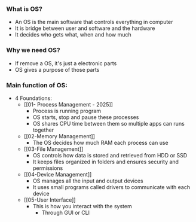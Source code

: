 ### What is OS?

* An OS is the main software that controls everything in computer
* It is  bridge between user and software and the hardware
* It decides who gets what, when and how much

### Why we need OS?

* If remove a OS, it's just a electronic parts
* OS gives a purpose of those parts

### Main function of OS:
* 4 Foundations:
	* [[01- Process Management - 2025]]
		* Process is running program
		* OS starts, stop and pause these processes
		* OS shares CPU time between them so multiple apps can runs together
	*  [[02-Memory Management]]
		* The OS decides how much RAM each process can use
	* [[03-File Management]]
		* OS controls how data is stored and retrieved from HDD or SSD
		* It keeps files organized in folders and ensures security and permissions
	* [[04-Device Management]]
		* OS manages all the input and output devices
		* It uses small programs called drivers to communicate with each device
	* [[05-User Interface]]
		* This is how you interact with the system
			* Through GUI or CLI



